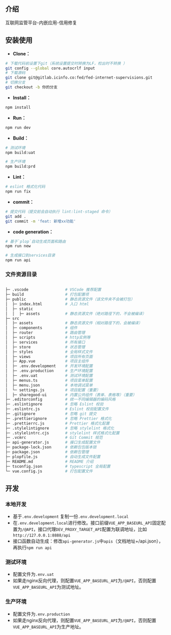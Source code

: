 ## 介绍
互联网监管平台-内嵌应用-信用修复

## 安装使用

- **Clone：**

```bash
# 下载代码前设置下git（系统设置提交时转换为LF，检出时不转换 ）
git config --global core.autocrlf input
# 下载源码
git clone git@gitlab.icinfo.co:fed/fed-internet-supervisions.git
# 切换分支
git checkout -b 你的分支
```

- **Install：**

```bash
npm install
```

- **Run：**

```bash
npm run dev
```


- **Build：**

```bash
# 测试环境
npm build:uat

# 生产环境
npm build:prd
```

- **Lint：**

```bash
# eslint 格式化代码
npm run fix
```

- **commit：**

```bash
# 提交代码（提交前会自动执行 lint:lint-staged 命令）
git add .
git commit -m 'feat: 新增xx功能'
```


- **code generation：**

```bash
# 基于`plop`自动生成页面和路由
npm run new
```


```bash
# 生成接口到services目录
npm run api

```


### 文件资源目录

```bash

├─ .vscode                # VSCode 推荐配置
├─ build                  # 打包配置项
├─ public                 # 静态资源文件（该文件夹不会被打包）
│  ├─ index.html          # 入口 html
│  ├─ static    
│  │  ├─ assets           # 静态资源文件（绝对路径下的，不会被编译）
├─ src    
│  ├─ assets              # 静态资源文件（相对路径下的，会被编译）
│  ├─ components          # 组件
│  ├─ router              # 路由管理
│  ├─ scripts             # http实例等
│  ├─ services            # 所有接口
│  ├─ store               # 状态管理
│  ├─ styles              # 全局样式文件
│  ├─ views               # 项目所有页面
│  ├─ App.vue             # 项目主组件
│  ├─ .env.development    # 开发环境配置
│  ├─ .env.production     # 生产环境配置
│  ├─ .env.uat            # 测试环境配置
│  ├─ menus.ts            # 项目菜单配置
│  ├─ menu.json           # 本地调试菜单
│  └─ settings.js         # 项目配置（重要）
│  ├─ sharegood-ui        # 内置公共组件（表单、表格等）（重要）
├─ .editorconfig          # 统一不同编辑器的编码风格
├─ .eslintignore          # 忽略 Eslint 校验
├─ .eslintrc.js           # Eslint 校验配置文件
├─ .gitignore             # 忽略 git 提交
├─ .prettierignore        # 忽略 Prettier 格式化
├─ .prettierrc.js         # Prettier 格式化配置
├─ .stylelintignore       # 忽略 stylelint 格式化
├─ .stylelintrc.cjs       # stylelint 样式格式化配置
├─ .vcmrc                 # Git Commit 规范
├─ api-generator.js       # 接口生成配置文件
├─ package-lock.json      # 依赖包包版本锁
├─ package.json           # 依赖包管理
├─ plopfile.js            # 自动生成文件配置
├─ README.md              # README 介绍
├─ tsconfig.json          # typescript 全局配置
└─ vue.config.js          # 打包配置文件
```


## 开发
### 本地开发
- 基于`.env.development` 复制一份`.env.development.local`
- 在`.env.development.local`进行修改。接口前缀`VUE_APP_BASEURL_API`固定配置为`/@API`，接口代理`DEV_PROXY_TARGET_API`配置为联调地址，比如`http://127.0.0.1:8888/api`
- 接口函数自动生成：修改`api-generator.js`中`apis`（文档地址+/api.json），再执行`npm run api`

### 测试环境
- 配置文件为`.env.uat`
- 如果走nginx反向代理，则配置`VUE_APP_BASEURL_API`为`/@API`，否则配置`VUE_APP_BASEURL_API`为测试地址。

### 生产环境
- 配置文件为`.env.production`
- 如果走nginx反向代理，则配置`VUE_APP_BASEURL_API`为`/@API`，否则配置`VUE_APP_BASEURL_API`为生产地址。
